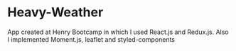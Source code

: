 # Heavy-Weather

App created at Henry Bootcamp in which I used React.js and Redux.js. Also I implemented Moment.js, leaflet and styled-components


